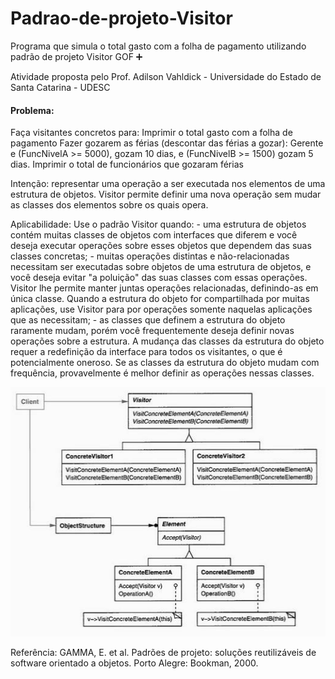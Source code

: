 # Padrao-de-projeto-Visitor
Programa que simula o total gasto com a folha de pagamento utilizando padrão de projeto Visitor GOF :heavy_plus_sign:

Atividade proposta pelo Prof. Adilson Vahldick - Universidade do Estado de Santa Catarina - UDESC

#### Problema:
Faça visitantes concretos para:
Imprimir o total gasto com a folha de pagamento
Fazer gozarem as férias (descontar das férias a gozar): Gerente e (FuncNivelA >= 5000), gozam 10 dias, e (FuncNivelB >= 1500) gozam 5 dias. Imprimir o total de funcionários que gozaram férias

Intenção: representar uma operação a ser executada nos elementos de uma estrutura de objetos. Visitor permite definir uma nova operação sem mudar as classes dos elementos sobre os quais opera.

Aplicabilidade:
	Use o padrão Visitor quando:
	- uma estrutura de objetos contém muitas classes de objetos com interfaces que diferem e você deseja executar operações sobre esses objetos que dependem das suas classes concretas;
	- muitas operações distintas e não-relacionadas necessitam ser executadas sobre objetos de uma estrutura de objetos, e você deseja evitar "a poluição" das suas classes com essas operações. Visitor lhe permite manter juntas operações relacionadas, definindo-as em única classe. Quando a estrutura do objeto for compartilhada por muitas aplicações, use Visitor para por operações somente naquelas aplicações que as necessitam;
	- as classes que definem a estrutura do objeto raramente mudam, porém você frequentemente deseja definir novas operações sobre a estrutura. A mudança das classes da estrutura do objeto requer a redefinição da interface para todos os visitantes, o que é potencialmente oneroso. Se as classes da estrutura do objeto mudam com frequência, provavelmente é melhor definir as operações nessas classes.

![Estrutura Visitor](https://github.com/camimassaneiro/Padrao-de-projeto-Visitor/blob/master/Estrutura%20visitor.PNG)

Referência:
GAMMA, E. et al. Padrões de projeto: soluções reutilizáveis de software orientado a objetos.
Porto Alegre: Bookman, 2000. 
